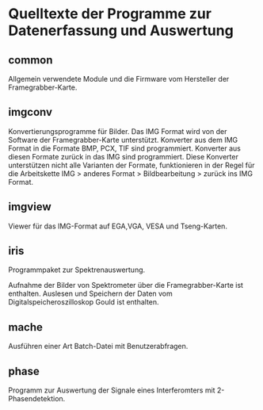 # Quelltexte der Programme zur Datenerfassung und Auswertung

## common

Allgemein verwendete Module und die Firmware vom
Hersteller der Framegrabber-Karte.

## imgconv

Konvertierungsprogramme für Bilder.
Das IMG Format wird von der Software der Framegrabber-Karte unterstützt.
Konverter aus dem IMG Format in die Formate BMP, PCX, TIF sind programmiert.
Konverter aus diesen Formate zurück in das IMG sind programmiert. Diese Konverter
unterstützen nicht alle Varianten der Formate, funktionieren in der Regel für
die Arbeitskette IMG > anderes Format > Bildbearbeitung > zurück ins IMG Format.

## imgview

Viewer für das IMG-Format auf EGA,VGA, VESA und Tseng-Karten.

## iris

Programmpaket zur Spektrenauswertung.

Aufnahme der Bilder von Spektrometer über die Framegrabber-Karte ist enthalten.
Auslesen und Speichern der Daten vom Digitalspeicheroszilloskop Gould ist enthalten.

## mache

 Ausführen einer Art Batch-Datei mit Benutzerabfragen.

## phase

Programm zur Auswertung der Signale eines Interferomters mit
2-Phasendetektion.

